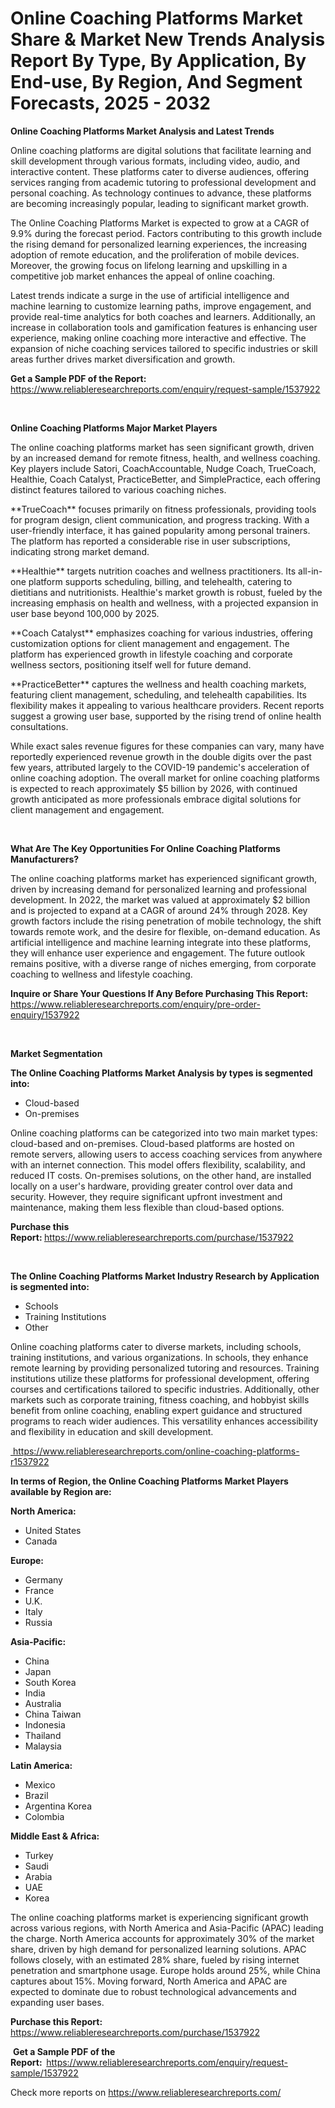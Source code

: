 <p><h1>Online Coaching Platforms Market Share & Market New Trends Analysis Report By Type, By Application, By End-use, By Region, And Segment Forecasts, 2025 - 2032</h1></p><p><strong>Online Coaching Platforms Market Analysis and Latest Trends</strong></p>
<p><p>Online coaching platforms are digital solutions that facilitate learning and skill development through various formats, including video, audio, and interactive content. These platforms cater to diverse audiences, offering services ranging from academic tutoring to professional development and personal coaching. As technology continues to advance, these platforms are becoming increasingly popular, leading to significant market growth.</p><p>The Online Coaching Platforms Market is expected to grow at a CAGR of 9.9% during the forecast period. Factors contributing to this growth include the rising demand for personalized learning experiences, the increasing adoption of remote education, and the proliferation of mobile devices. Moreover, the growing focus on lifelong learning and upskilling in a competitive job market enhances the appeal of online coaching.</p><p>Latest trends indicate a surge in the use of artificial intelligence and machine learning to customize learning paths, improve engagement, and provide real-time analytics for both coaches and learners. Additionally, an increase in collaboration tools and gamification features is enhancing user experience, making online coaching more interactive and effective. The expansion of niche coaching services tailored to specific industries or skill areas further drives market diversification and growth.</p></p>
<p><strong>Get a Sample PDF of the Report:&nbsp;</strong> <a href="https://www.reliableresearchreports.com/enquiry/request-sample/1537922?utm_campaign=2395&utm_medium=2&utm_source=Github&utm_content=ia&utm_term=10032025&utm_id=online-coaching-platforms">https://www.reliableresearchreports.com/enquiry/request-sample/1537922</a></p>
<p>&nbsp;</p>
<p><strong>Online Coaching Platforms Major Market Players</strong></p>
<p><p>The online coaching platforms market has seen significant growth, driven by an increased demand for remote fitness, health, and wellness coaching. Key players include Satori, CoachAccountable, Nudge Coach, TrueCoach, Healthie, Coach Catalyst, PracticeBetter, and SimplePractice, each offering distinct features tailored to various coaching niches.</p><p>**TrueCoach** focuses primarily on fitness professionals, providing tools for program design, client communication, and progress tracking. With a user-friendly interface, it has gained popularity among personal trainers. The platform has reported a considerable rise in user subscriptions, indicating strong market demand.</p><p>**Healthie** targets nutrition coaches and wellness practitioners. Its all-in-one platform supports scheduling, billing, and telehealth, catering to dietitians and nutritionists. Healthie's market growth is robust, fueled by the increasing emphasis on health and wellness, with a projected expansion in user base beyond 100,000 by 2025.</p><p>**Coach Catalyst** emphasizes coaching for various industries, offering customization options for client management and engagement. The platform has experienced growth in lifestyle coaching and corporate wellness sectors, positioning itself well for future demand.</p><p>**PracticeBetter** captures the wellness and health coaching markets, featuring client management, scheduling, and telehealth capabilities. Its flexibility makes it appealing to various healthcare providers. Recent reports suggest a growing user base, supported by the rising trend of online health consultations.</p><p>While exact sales revenue figures for these companies can vary, many have reportedly experienced revenue growth in the double digits over the past few years, attributed largely to the COVID-19 pandemic's acceleration of online coaching adoption. The overall market for online coaching platforms is expected to reach approximately $5 billion by 2026, with continued growth anticipated as more professionals embrace digital solutions for client management and engagement.</p></p>
<p>&nbsp;</p>
<p><strong>What Are The Key Opportunities For Online Coaching Platforms Manufacturers?</strong></p>
<p><p>The online coaching platforms market has experienced significant growth, driven by increasing demand for personalized learning and professional development. In 2022, the market was valued at approximately $2 billion and is projected to expand at a CAGR of around 24% through 2028. Key growth factors include the rising penetration of mobile technology, the shift towards remote work, and the desire for flexible, on-demand education. As artificial intelligence and machine learning integrate into these platforms, they will enhance user experience and engagement. The future outlook remains positive, with a diverse range of niches emerging, from corporate coaching to wellness and lifestyle coaching.</p></p>
<p><strong>Inquire or Share Your Questions If Any Before Purchasing This Report:</strong> <a href="https://www.reliableresearchreports.com/enquiry/pre-order-enquiry/1537922?utm_campaign=2395&utm_medium=2&utm_source=Github&utm_content=ia&utm_term=10032025&utm_id=online-coaching-platforms">https://www.reliableresearchreports.com/enquiry/pre-order-enquiry/1537922</a></p>
<p>&nbsp;</p>
<p><strong>Market Segmentation</strong></p>
<p><strong>The Online Coaching Platforms Market Analysis by types is segmented into:</strong></p>
<p><ul><li>Cloud-based</li><li>On-premises</li></ul></p>
<p><p>Online coaching platforms can be categorized into two main market types: cloud-based and on-premises. Cloud-based platforms are hosted on remote servers, allowing users to access coaching services from anywhere with an internet connection. This model offers flexibility, scalability, and reduced IT costs. On-premises solutions, on the other hand, are installed locally on a user's hardware, providing greater control over data and security. However, they require significant upfront investment and maintenance, making them less flexible than cloud-based options.</p></p>
<p><strong>Purchase this Report:&nbsp;</strong><a href="https://www.reliableresearchreports.com/purchase/1537922?utm_campaign=2395&utm_medium=2&utm_source=Github&utm_content=ia&utm_term=10032025&utm_id=online-coaching-platforms">https://www.reliableresearchreports.com/purchase/1537922</a></p>
<p>&nbsp;</p>
<p><strong>The Online Coaching Platforms Market Industry Research by Application is segmented into:</strong></p>
<p><ul><li>Schools</li><li>Training Institutions</li><li>Other</li></ul></p>
<p><p>Online coaching platforms cater to diverse markets, including schools, training institutions, and various organizations. In schools, they enhance remote learning by providing personalized tutoring and resources. Training institutions utilize these platforms for professional development, offering courses and certifications tailored to specific industries. Additionally, other markets such as corporate training, fitness coaching, and hobbyist skills benefit from online coaching, enabling expert guidance and structured programs to reach wider audiences. This versatility enhances accessibility and flexibility in education and skill development.</p></p>
<p><a href="https://www.reliableresearchreports.com/online-coaching-platforms-r1537922?utm_campaign=2395&utm_medium=2&utm_source=Github&utm_content=ia&utm_term=10032025&utm_id=online-coaching-platforms">&nbsp;https://www.reliableresearchreports.com/online-coaching-platforms-r1537922</a></p>
<p><strong>In terms of Region, the Online Coaching Platforms Market Players available by Region are:</strong></p>
<p>
    <p> <strong> North America: </strong>
        <ul>
            <li>United States</li>
            <li>Canada</li>
        </ul>
        </p> 
    <p> <strong> Europe: </strong>
        <ul>
            <li>Germany</li>
            <li>France</li>
            <li>U.K.</li>
            <li>Italy</li>
            <li>Russia</li>
        </ul>
        </p> 
    <p> <strong> Asia-Pacific: </strong>
        <ul>
            <li>China</li>
            <li>Japan</li>
            <li>South Korea</li>
            <li>India</li>
            <li>Australia</li>
            <li>China Taiwan</li>
            <li>Indonesia</li>
            <li>Thailand</li>
            <li>Malaysia</li>
        </ul>
        </p> 
    <p> <strong> Latin America: </strong>
        <ul>
            <li>Mexico</li>
            <li>Brazil</li>
            <li>Argentina Korea</li>
            <li>Colombia</li>
        </ul>
        </p> 
    <p> <strong> Middle East & Africa: </strong>
        <ul>
            <li>Turkey</li>
            <li>Saudi</li>
            <li>Arabia</li>
            <li>UAE</li>
            <li>Korea</li>
        </ul>
    </p>
    </p>
<p><p>The online coaching platforms market is experiencing significant growth across various regions, with North America and Asia-Pacific (APAC) leading the charge. North America accounts for approximately 30% of the market share, driven by high demand for personalized learning solutions. APAC follows closely, with an estimated 28% share, fueled by rising internet penetration and smartphone usage. Europe holds around 25%, while China captures about 15%. Moving forward, North America and APAC are expected to dominate due to robust technological advancements and expanding user bases.</p></p>
<p><strong>Purchase this Report: </strong><a href="https://www.reliableresearchreports.com/purchase/1537922?utm_campaign=2395&utm_medium=2&utm_source=Github&utm_content=ia&utm_term=10032025&utm_id=online-coaching-platforms">https://www.reliableresearchreports.com/purchase/1537922</a></p>
<p>&nbsp;<strong>Get a Sample PDF of the Report:&nbsp;&nbsp;</strong><a href="https://www.reliableresearchreports.com/enquiry/request-sample/1537922?utm_campaign=2395&utm_medium=2&utm_source=Github&utm_content=ia&utm_term=10032025&utm_id=online-coaching-platforms">https://www.reliableresearchreports.com/enquiry/request-sample/1537922</a></p>
<p><strong></strong></p>
<p>Check more reports on <a href="https://www.reliableresearchreports.com/?utm_campaign=2395&utm_medium=2&utm_source=Github&utm_content=ia&utm_term=10032025&utm_id=online-coaching-platforms">https://www.reliableresearchreports.com/</a></p>